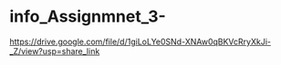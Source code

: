 # info_Assignmnet_3-

https://drive.google.com/file/d/1giLoLYe0SNd-XNAw0qBKVcRryXkJi-_Z/view?usp=share_link
